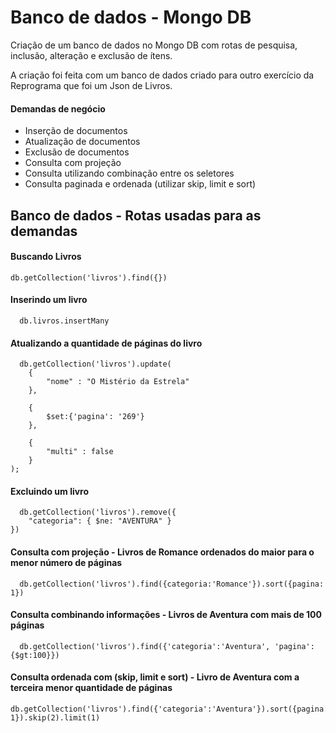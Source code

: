 
# Banco de dados - Mongo DB
Criação de um banco de dados no Mongo DB com rotas de 
pesquisa, inclusão, alteração e exclusão de ítens.

A criação foi feita com um banco de dados criado para outro 
exercício da Reprograma que foi um Json de Livros.

#### Demandas de negócio
- Inserção de documentos
- Atualização de documentos
- Exclusão de documentos
- Consulta com projeção
- Consulta utilizando combinação entre os seletores
- Consulta paginada e ordenada (utilizar skip, limit e sort)


## Banco de dados - Rotas usadas para as demandas

#### Buscando Livros

```http
db.getCollection('livros').find({})
```
#### Inserindo um livro

```http
  db.livros.insertMany
```

#### Atualizando a quantidade de páginas do livro

```http
  db.getCollection('livros').update(
    {
        "nome" : "O Mistério da Estrela"
    },
    
    {
        $set:{'pagina': '269'}
    },
    
    {
        "multi" : false
    }
);
```

#### Excluindo um livro

```http
  db.getCollection('livros').remove({
    "categoria": { $ne: "AVENTURA" }
})
```

#### Consulta com projeção - Livros de Romance ordenados do maior para o menor número de páginas

```http
  db.getCollection('livros').find({categoria:'Romance'}).sort({pagina: 1})
```

#### Consulta combinando informações - Livros de Aventura com mais de 100 páginas

```http
  db.getCollection('livros').find({'categoria':'Aventura', 'pagina':{$gt:100}})
```

#### Consulta ordenada com (skip, limit e sort) - Livro de Aventura com a terceira menor quantidade de páginas

```http
db.getCollection('livros').find({'categoria':'Aventura'}).sort({pagina: 1}).skip(2).limit(1)
```